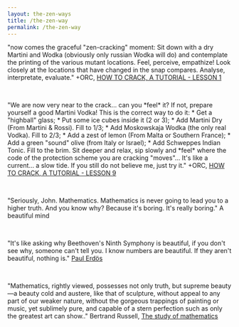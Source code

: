 ```yaml
---
layout: the-zen-ways
title: /the-zen-way
permalink: /the-zen-way
---
```


<p>"now comes the graceful "zen-cracking" moment: Sit down with a dry Martini and Wodka (obviously only russian Wodka will do) and contemplate the printing of the various mutant locations. Feel, perceive, empathize! Look closely at the locations that have changed in the snap compares. Analyse, interpretate, evaluate."
+ORC, <a href="http://www.textfiles.com/piracy/CRACKING/howto1.txt" target="_blank" rel="noopener noreferrer">HOW TO CRACK, A TUTORIAL - LESSON 1</a></p>

<br>

<p>"We are now very near to the crack... can you *feel* it? If not, prepare yourself a good Martini Vodka!
This is the correct way to do it:
 * Get a "highball" glass;
 * Put some ice cubes inside it (2 or 3);
 * Add Martini Dry (From Martini & Rossi). Fill to 1/3;
 * Add Moskowskaja Wodka (the only real Vodka). Fill to 2/3;
 * Add a zest of lemon (From Malta or Southern France);
 * Add a green "sound" olive (from Italy or Israel);
 * Add Schweppes Indian Tonic. Fill to the brim.
Sit deeper and relax, sip slowly and *feel* where the code of the protection scheme you are cracking "moves"... It's like a current... a slow tide. If you still do not believe me, just try it."
+ORC, <a href="http://www.textfiles.com/piracy/CRACKING/howto1.txt" target="_blank" rel="noopener noreferrer">HOW TO CRACK, A TUTORIAL - LESSON 9</a></p>

<br>

<p>"Seriously, John.
Mathematics.
Mathematics is never going to lead you to a higher truth.
And you know why?
Because it's boring. It's really boring."
A beautiful mind</p>

<br>

<p>"It's like asking why Beethoven's Ninth Symphony is beautiful, if you don't see why, someone can't tell you. I know numbers are beautiful. If they aren't beautiful, nothing is." <a href="https://bobson.ludost.net/copycrime/35559997-Man-Who-Loved-Only-Numbers-Paul-Hoffman.pdf#page=53" target="_blank" rel="noopener noreferrer">Paul Erdös</a></p>

<br>

<p>"Mathematics, rightly viewed, possesses not only truth, but supreme beauty—a beauty cold and austere, like that of sculpture, without appeal to any part of our weaker nature, without the gorgeous trappings of painting or music, yet sublimely pure, and capable of a stern perfection such as only the greatest art can show.." Bertrand Russell, <a href="https://revistaliterariakatharsis.org/myslog.pdf#page=27" target="_blank" rel="noopener noreferrer">The study of mathematics</a></p>
